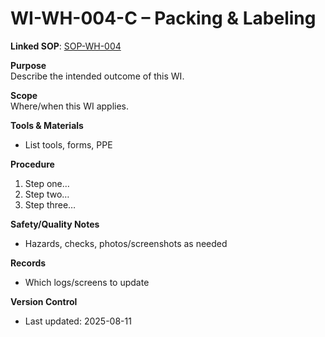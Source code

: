 # WI-WH-004-C – Packing & Labeling

**Linked SOP**: [SOP-WH-004](/SOP-WH-004)

**Purpose**  
Describe the intended outcome of this WI.

**Scope**  
Where/when this WI applies.

**Tools & Materials**  
- List tools, forms, PPE

**Procedure**  
1. Step one…  
2. Step two…  
3. Step three…  

**Safety/Quality Notes**  
- Hazards, checks, photos/screenshots as needed

**Records**  
- Which logs/screens to update

**Version Control**  
- Last updated: 2025-08-11
